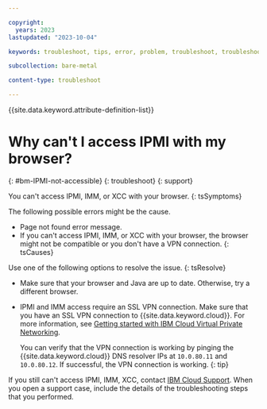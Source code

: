```yaml
---

copyright:
  years: 2023
lastupdated: "2023-10-04"

keywords: troubleshoot, tips, error, problem, troubleshoot, troubleshooting

subcollection: bare-metal

content-type: troubleshoot

---
```


{{site.data.keyword.attribute-definition-list}}

# Why can't I access IPMI with my browser?
{: #bm-IPMI-not-accessible}
{: troubleshoot}
{: support}

You can't access IPMI, IMM, or XCC with your browser.
{: tsSymptoms}

The following possible errors might be the cause.

* Page not found error message.
* If you can't access IPMI, IMM, or XCC with your browser, the browser might not be compatible or you don't have a VPN connection.
{: tsCauses}

Use one of the following options to resolve the issue.
{: tsResolve}

* Make sure that your browser and Java are up to date. Otherwise, try a different browser.

* IPMI and IMM access require an SSL VPN connection. Make sure that you have an SSL VPN connection to {{site.data.keyword.cloud}}. For more information, see [Getting started with IBM Cloud Virtual Private Networking](/docs/iaas-vpn?topic=iaas-vpn-getting-started). 

   You can verify that the VPN connection is working by pinging the {{site.data.keyword.cloud}} DNS resolver IPs at `10.0.80.11` and `10.0.80.12`. If successful, the VPN connection is working.
   {: tip}

If you still can't access IPMI, IMM, XCC, contact [IBM Cloud Support](https://cloud.ibm.com/docs/bare-metal?topic=bare-metal-gettinghelp). When you open a support case, include the details of the troubleshooting steps that you performed. 
